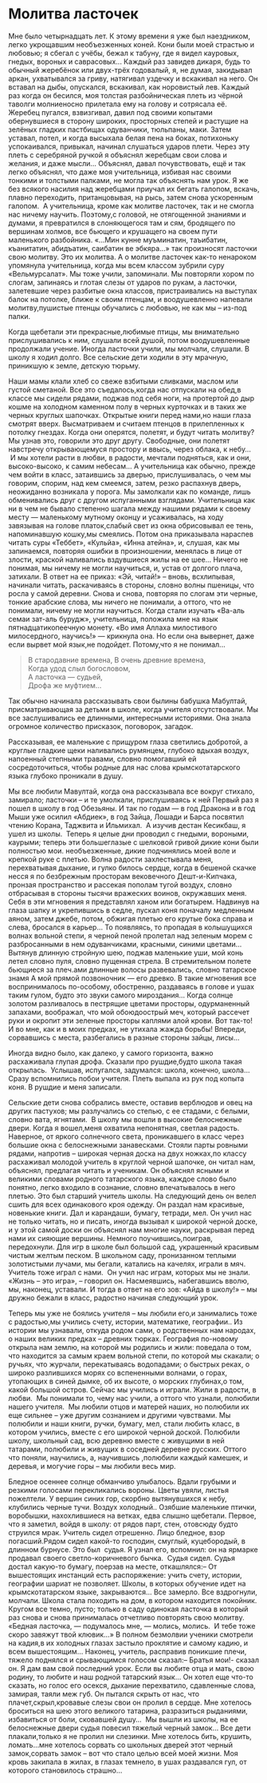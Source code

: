 # Молитва ласточек

Мне было четырнадцать лет.
К этому времени я уже был наездником, легко укрощавшим необъезженных коней.
Кони были моей страстью и любовью; я сбегал с учёбы, бежал к табуну, где я видел кауровых, гнедых, вороных и саврасовых...
Каждый раз завидев дикаря, будь то обычный жеребёнок или двух-трёх годовалый, я, не думая, закидывал аркан, ухватывался за гриву, натягивал уздечку и вскакивал на него.
Он вставал на дыбы, опускался, вскакивал, как норовистый лев.
Каждый раз когда он бесился, моя толстая разбойническая плеть из чёрной таволги молниеносно прилетала ему на голову и сотрясала её.
Жеребец пугался, взвизгивал, давил под своими копытами обернувшиеся в сторону широких, просторных степей и растущие на зелёных гладких пастбищах одуванчики, тюльпаны, маки.
Затем уставал, потел, и когда высыхала белая пена на боках, потихоньку успокаивался, привыкал, начинал слушаться ударов плети.
Через эту плеть с серебряной ручкой я объяснял жеребцам свои слова и желания, и даже мысли...
Объяснял, давал почувствовать, ещё и так легко объяснял, что даже моя учительница, избивая нас своими тонкими и толстыми палками, не могла так объяснять нам урок.
Я же без всякого насилия над жеребцами приучал их бегать галопом, вскачь, плавно переходить, пританцовывая, на рысь, затем снова ускоренным галопом. 
А учительница, кроме как молитве ласточек, так и не смогла нас ничему научить.
Поэтому,с головой, не отягощенной знаниями и думами, я превратился в слоняющегося там и сям, бродящего по вершинам холмов, все бьющего и крушащего на своем пути маленького разбойника.
«...Мин кунне муъминатин, таъибатин, къанитатин, абидъатин, саибатин ве эбкяра...» так произносят ласточки свою молитву.
Это их молитва.
А о молитве ласточек как-то ненароком упомянула учительница, когда мы всем классом зубрили суру «Вельмурсалат».
Мы тоже учили, запоминали.
Мы повторяли хором по слогам, запинаясь и глотая слезы от ударов по рукам, а ласточки, залетевшие через разбитые окна классов, пристраивались на выступах балок на потолке, ближе к своим птенцам, и воодушевленно напевали молитву,пушистые птенцы обучались с любовью, не как мы – из-под палки.

Когда щебетали эти прекрасные,любимые птицы, мы внимательно прислушивались к ним, слушали всей душой, потом воодушевленные продолжали учение.
Иногда ласточки учили, мы молчали, слушали.
В школу я ходил долго.
Все сельские дети ходили в эту мрачную, приникшую к земле, детскую тюрьму.

Наши мамы клали хлеб со свеже взбитыми сливками, маслом или густой сметаной.
Все это съедалось,когда нас отпускали на обед,в классе мы сидели рядами, поджав под себя ноги, на протертой до дыр кошме на холодном каменном полу в черных курточках и в таких же черных круглых шапочках.
Открытые книги перед нами,но наши глаза смотрят вверх.
Высматриваем и считаем птенцов в прилепленных к потолку гнездах.
Когда они оперятся, полетят, и будут читать молитву?
Мы узнав это, говорили это друг другу.
Свободные, они полетят навстречу открывающемуся простору и ввысь, через облака, к небу…
 И мы хотели расти в любви, в радости, мечтали подняться, как и они, высоко-высоко, к самим небесам…
А учительница как обычно, прежде чем войти в класс, затаившись за дверью, прислушивалась, о чем мы говорим, спорим, над кем смеемся, затем, резко распахнув дверь, неожиданно возникала у порога.
Мы замолкали как по команде, лишь обменивались друг с другом испуганными взглядами.
Учительница как ни в чем не бывало степенно шагала между нашими рядами к своему месту — маленькому мутному оконцу и усаживалась, на ходу завязывая на голове платок,слабый свет из окна обрисовывал ее тень, напоминавшую кошку,мы смеялись.
Потом она приказывала нараспев читать суры «Теббет», «Кульйа», «Инна атейна», и, слушая, как мы запинаемся, повторяя ошибки в произношении, менялась в лице от злости, краской наливались вздувшиеся жилы на ее шее...
Ничего не понимая, мы ничему не могли научиться, и, устав от долгого плача, затихали.
В ответ на ее приказ: «Эй, читай!» – вновь, всхлипывая, начинали читать, раскачиваясь в стороны, словно волны пшеницы, что росла у самой деревни.
Снова и снова, повторяя по слогам эти черные, тонкие арабские слова, мы ничего не понимали, а оттого, что не понимали, ничему не могли научиться.
Когда стали изучать «Ва-аль семаи зат-аль бурудж», учительница, положила мне на язык пятнадцатикопеечную монету.
«Во имя Аллаха милостивого милосердного, научись!» — крикнула она.
Но если она вывернет, даже если вырвет мой язык,не подойдет.
Потому,что я не понимал...

> В стародавние времена,
В очень древние времена,  
Когда удод слыл богословом,  
А ласточка — судьей,  
Дрофа же муфтием…


Так обычно начинала рассказывать свои былины бабушка Мабултай, присматривающая за детьми в школе, когда учителя отсутствовали.
Мы все заслушивались ее длинными, интересными историями.
Она знала огромное количество присказок, поговорок, загадок.

Рассказывая, ее маленькие с прищуром глаза светились добротой, а круглые гладкие щеки наливались румянцем, глубоко вдыхая воздух, напоенный степными травами, словно помогавший ей сосредоточиться, чтобы родные для нас слова крымскотатарского языка глубоко проникали в душу.

Мы все любили Мавултай, когда она рассказывала все вокруг стихало, замирало; ласточки – и те умолкали, прислушиваясь к ней
Первый раз я пошел в школу в год Обезьяны.
И так по годам — в год Дракона и в год Мыши уже осилил «Абдиек», в год Зайца, Лошади и Барса посвятил чтению Корана, Таджвита и Ильмихал. 
А изучив дестан Кесикбаш, я ушел из школы.
 Теперь я целые дни проводил с гнедыми, вороными, каурыми; теперь эти большеглазые с шелковой гривой дикие кони были полностью мои. необъезженные, дикие подчинялись моей воле и крепкой руке с плетью.
Волна радости захлестывала меня, перехватывая дыхание, и гулко билось сердце, когда в бешеной скачке несся я по безбрежным просторам вековечного Дешт-и-Кипчака, пронзая пространство и рассекая пополам тугой воздух, словно отбрасывая в стороны тысячи вражеских воинов, окружавших меня. 
Себя в эти мгновения я представлял ханом или богатырем.
Надвинув на глаза шапку и укрепившись в седле, пускал коня поначалу медленным аяном, затем джебе, потом, обжигая плетью его крутые бока справа и слева, бросался в карьер…
То появляясь, то пропадая в колышущихся волнах вольной степи, я черной пеной пролетал над зеленым морем с разбросанными в нем одуванчиками, красными, синими цветами…
Вытянув длинную стройную шею, поджав маленькие уши, мой конь летел словно пуля, словно пущенная стрела.
В стремительном полете бьющиеся за плеч.ами длинные волосы развевались, словно татарское знамя
А мой прямой позвоночник — его древко.
В такие мгновения все воспринималось по-особому, обостренно, раздаваясь в голове и ушах таким гулом, будто это звуки самого мироздания…
Когда солнце золотом разливалось в пестрящие цветами просторы, одурманенный запахами, воображал, что мой обоюдоострый меч, который рассечет руки и окропит эти зеленые просторы каплями алой крови.
Вот так-то!
И во мне, как и в моих предках, не утихала жажда борьбы!
Впереди, сорвавшись с места, разбегались в разные стороны зайцы, лисы...

Иногда видно было, как далеко, у самого горизонта, важно расхаживала глупая дрофа.
Сказали про рушдие,будто школа такая открылась. 
Услышав, испугался, задумался: школа, конечно, школа… 
Сразу вспомнились побои учителя.
Плеть выпала из рук под копыта коня.
В рушдие и меня записали.

Сельские дети снова собрались вместе, оставив верблюдов и овец на других пастухов; мы разлучались со степью, с ее стадами, с белыми, словно вата, ягнятами. 
В школу мы вошли в высокие белоснежные двери.
Когда я вошел,меня охватила непонятная, светлая радость.
Наверное, от яркого солнечного света, проникавшего в класс через большие окна с белоснежными занавесками.
Стояли парты ровными рядами, напротив – широкая черная доска на двух ножках,по классу расхаживал молодой учитель в круглой черной шапочке, он читал нам, объяснял, предлагая читать и ученикам.
Он объяснял ясными и великими словами родного татарского языка, каждое слово было понятно, легко входило в сознание, словно впечатывалось в него плетью.
Это был старший учитель школы.
На следующий день он велел сшить для всех одинакового кроя одежду.
Он раздал нам красивые, новенькие книги.
Дал и карандаши, бумагу, тетради, мел.
Он учил нас не только читать, но и писать, иногда вызывал к широкой черной доске, и у этой самой доски он объяснял нам многие науки, раскрывая перед нами их сияющие вершины.
Немного поучившись,поиграв, передохнули.
Для игр в школе был большой сад, украшенный красивым чистым желтым песком.
В школьном саду, пронизанном теплыми золотистыми лучами, мы бегали, катались на качелях, играли в мяч.
Учитель тоже играл с нами. 
Он учил нас играм, которых мы не знали.
«Жизнь – это игра», – говорил он.
Насмеявшись, набегавшись вволю, мы, наконец, уставали.
И тогда в ответ на его зов: «Айда в школу!» – мы дружно бежали в класс, радостно начиная следующий урок.

Теперь мы уже не боялись учителя – мы любили его,и занимались тоже с радостью,мы учились счету, истории, математике, географии..
Из истории мы узнавали, откуда родом сами, о родственных нам народах, о наших великих предках – древних тюрках.
География по-новому открыла нам землю, на которой мы родились и жили: поведала о том, что находится за самым краем вольной степи, по которой мы скакали; о ручьях, что журчали, перекатываясь водопадами; о быстрых реках, о широко разлившихся морях со вспененными волнами, о горах, утопающих в синей дымке, об их высоте, о морских глубинах,о том, какой большой остров.
Сейчас мы учились и играли.
Жили в радости, в любви. 
Мы понимали то, чему нас учили, а оттого что узнали, полюбили нашего учителя. 
Мы любили отцов и матерей наших, но полюбили их еще сильнее – уже другим сознанием и другими чувствами.
Мы полюбили и наши книги, ручки, бумагу, мел, стали любить класс, в котором учились, вместе с его широкой черной доской.
Полюбили школу, школьный сад, всю деревню вместе с живущими в ней татарами, полюбили и живущих в соседней деревне русских.
Оттого что поняли, научились, а, научившись ,полюбили каждый камешек, и деревья, и могучие горы – мы любили весь мир.

Бледное осеннее солнце обманчиво улыбалось.
Вдали грубыми и резкими голосами перекликались вороны.
Цветы увяли, листья пожелтели.
У вершин синих гор, скорбно вытянувшихся к небу, клубились черные тучи.
Воздух холодный..
Озябшие маленькие птички, воробышки, нахохлившиеся на ветках, едва слышно щебетали.
Первое, что я заметил, войдя в школу: от рядов парт, стен, отовсюду будто струился мрак.
Учитель сидел отрешенно.
Лицо бледное, взор погасший.Рядом сидел какой-то господин, смуглый, куцебородый, в длинном бурнусе.
Это был  судья.
Я узнал его, вспомнил: он на ярмарке продавал своего светло-коричневого бычка. 
Судья сидел.
Судья достал какую-то бумагу, поерзав на месте, откашлялся:– От вышестоящих инстанций есть распоряжение: учить счету, истории, географии шариат не позволяет.
Школы, в которых обучение идет на крымскотатарском языке, закрываются…
Все замерло.
Все вздрогнули, молчали.
Школа стала походить на дом, в котором находится покойник. 
Кругом все темно, пусто; только в саду одинокая ласточка в который раз снова и снова принималась отчетливо повторять свою молитву.
«Бедная ласточка, — подумалось мне, — молись, молись.
 И тебе тоже скоро завяжут твой клювик…» В полном безмолвии ученики смотрели на кадия,в их холодных глазах застыло проклятие и самому кадию, и всем вышестоящим…
Наконец, учитель, расправив поникшие плечи, тяжело поднялся и срывающимся голосом сказал:– Братья мои!- сказал он.
Я дам вам свой последний урок.
Если вы любите отца и мать, свою родину, то любите и наш родной татарский язык…
Он хотел еще что-то сказать, но голос его осекся, дыхание перехватило, сдавленные слова, замирая, таяли меж губ.
Он пытался скрыть от нас, что плачет,скрыл,кровавые слезы свои он пролил в сердце.
Мне хотелось броситься на шею этого великого татарина, разразиться рыданиями, избавиться от боли, сковавшей душу… 
Мы вышли из школы, на ее белоснежные двери судья повесил тяжелый черный замок…
Все дети плакали,только я не пролил ни слезинки.
Мне хотелось бить, крушить, ломать…мне хотелось сорвать со школьных дверей этот черный замок,сорвать замок – вот что стало целью всей моей жизни.
Моя кровь закипала в жилах, в глазах темнело, в ушах раздавался гул, от которого становилось страшно… 
